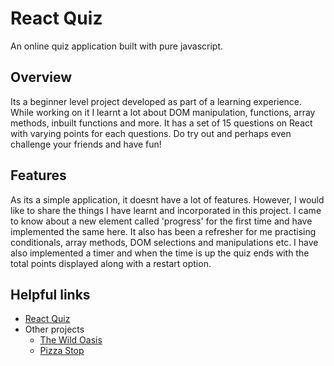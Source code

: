 # React Quiz

An online quiz application built with pure javascript.

## Overview

Its a beginner level project developed as part of a learning experience. While working on it I learnt a lot about DOM manipulation, functions, array methods, inbuilt functions and more. It has a set of 15 questions on React with varying points for each questions. Do try out and perhaps even challenge your friends and have fun!

## Features

As its a simple application, it doesnt have a lot of features. However, I would like to share the things I have learnt and incorporated in this project. I came to know about a new element called 'progress' for  the first time and have implemented the same here. It also has been a refresher for me practising conditionals, array methods, DOM selections and manipulations etc. I have also implemented a timer and when the time is up the quiz ends with the total points displayed along with a restart option.

## Helpful links
   * [React Quiz]()
   * Other projects
       * [The Wild Oasis](https://github.com/bas-sivaraman/the-wild-oasis)
       * [Pizza Stop](https://github.com/bas-sivaraman/pizza-stop)  
